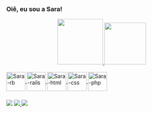 ### Oiê, eu sou a Sara!

<div align="center">
	<a href="https://github.com/saraqueirozs">
	<img height="120em" src="https://github-readme-stats.vercel.app/api?username=saraqueirozs&show_icons=true&theme=cobalt&include_all_commits=true&count_private=true"/>
	<img height="110em" src="https://github-readme-stats.vercel.app/api/top-langs/?username=saraqueirozs&layout=compact&langs_count=7&theme=cobalt"/>
	</div>
  
  <div style="display: inline_block"><br>
	<img align="center" alt="Sara-rb" height="50" width="50" src="https://cdn.jsdelivr.net/gh/devicons/devicon/icons/ruby/ruby-plain.svg" />
	<img align="center" alt="Sara-rails"height="50" width="50" src="https://cdn.jsdelivr.net/gh/devicons/devicon/icons/rails/rails-plain-wordmark.svg" />
	<img align="center" alt="Sara-html" height="50" width="50" src="https://cdn.jsdelivr.net/gh/devicons/devicon/icons/html5/html5-plain.svg" />
	<img align="center" alt="Sara-css" height="50" width="50" src="https://cdn.jsdelivr.net/gh/devicons/devicon/icons/css3/css3-plain.svg" />
	<img align="center" alt="Sara-php" height="50" width="50" src="https://cdn.jsdelivr.net/gh/devicons/devicon/icons/php/php-plain.svg" />
	</div>
  
  ###
 
<div> 
 	<a href="https://steamcommunity.com/profiles/76561199233702096" target="_blank"><img src="https://img.shields.io/badge/Steam-76561199233702096?style=for-the-badge&logo=steam&logoColor=white" target="_blank"></a> 
  	<a href = "mailto:saraqsiqueira@gmail.com"><img src="https://img.shields.io/badge/-Gmail-%23333?style=for-the-badge&logo=gmail&logoColor=white" target="_blank">
	 <a href="https://www.linkedin.com/in/saraqueirozs" target="_blank"><img src="https://img.shields.io/badge/-LinkedIn-%230077B5?style=for-the-badge&logo=linkedin&logoColor=white" target="_blank"></a> 
	</a>
  
  
  
